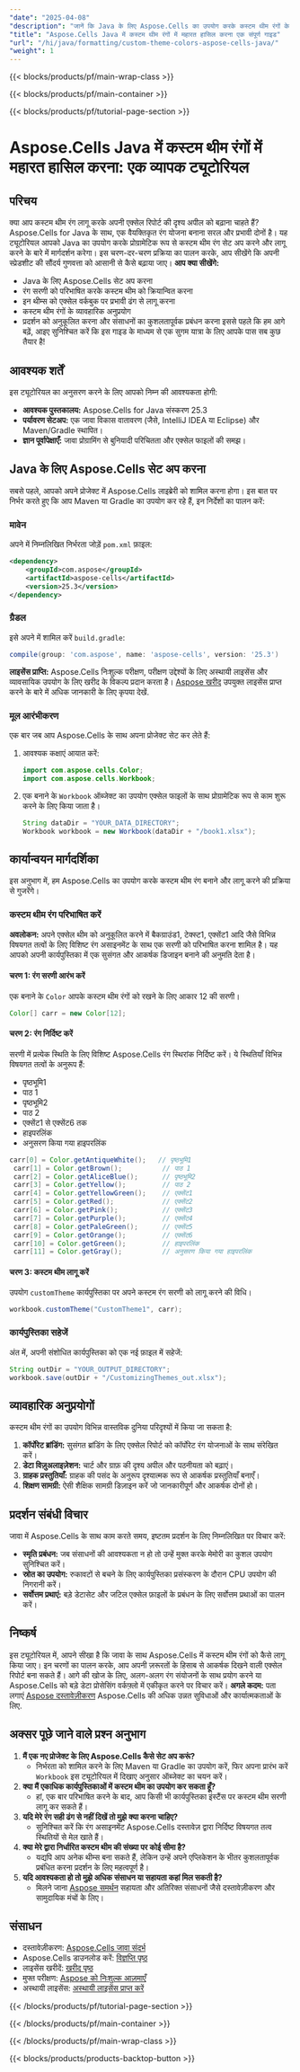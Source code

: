 ```yaml
---
"date": "2025-04-08"
"description": "जानें कि Java के लिए Aspose.Cells का उपयोग करके कस्टम थीम रंगों के साथ Excel रिपोर्ट को कैसे बेहतर बनाया जाए। अनुकूलित रंग योजनाओं को प्रभावी ढंग से लागू करने के लिए इस व्यापक गाइड का पालन करें।"
"title": "Aspose.Cells Java में कस्टम थीम रंगों में महारत हासिल करना एक संपूर्ण गाइड"
"url": "/hi/java/formatting/custom-theme-colors-aspose-cells-java/"
"weight": 1
---
```


{{< blocks/products/pf/main-wrap-class >}}

{{< blocks/products/pf/main-container >}}

{{< blocks/products/pf/tutorial-page-section >}}


# Aspose.Cells Java में कस्टम थीम रंगों में महारत हासिल करना: एक व्यापक ट्यूटोरियल
## परिचय
क्या आप कस्टम थीम रंग लागू करके अपनी एक्सेल रिपोर्ट की दृश्य अपील को बढ़ाना चाहते हैं? Aspose.Cells for Java के साथ, एक वैयक्तिकृत रंग योजना बनाना सरल और प्रभावी दोनों है। यह ट्यूटोरियल आपको Java का उपयोग करके प्रोग्रामेटिक रूप से कस्टम थीम रंग सेट अप करने और लागू करने के बारे में मार्गदर्शन करेगा। इस चरण-दर-चरण प्रक्रिया का पालन करके, आप सीखेंगे कि अपनी स्प्रेडशीट की सौंदर्य गुणवत्ता को आसानी से कैसे बढ़ाया जाए।
**आप क्या सीखेंगे:**
- Java के लिए Aspose.Cells सेट अप करना
- रंग सरणी को परिभाषित करके कस्टम थीम को क्रियान्वित करना
- इन थीम्स को एक्सेल वर्कबुक पर प्रभावी ढंग से लागू करना
- कस्टम थीम रंगों के व्यावहारिक अनुप्रयोग
- प्रदर्शन को अनुकूलित करना और संसाधनों का कुशलतापूर्वक प्रबंधन करना
इससे पहले कि हम आगे बढ़ें, आइए सुनिश्चित करें कि इस गाइड के माध्यम से एक सुगम यात्रा के लिए आपके पास सब कुछ तैयार है!
## आवश्यक शर्तें
इस ट्यूटोरियल का अनुसरण करने के लिए आपको निम्न की आवश्यकता होगी:
- **आवश्यक पुस्तकालय:** Aspose.Cells for Java संस्करण 25.3
- **पर्यावरण सेटअप:** एक जावा विकास वातावरण (जैसे, IntelliJ IDEA या Eclipse) और Maven/Gradle स्थापित।
- **ज्ञान पूर्वापेक्षाएँ:** जावा प्रोग्रामिंग से बुनियादी परिचितता और एक्सेल फाइलों की समझ।
## Java के लिए Aspose.Cells सेट अप करना
सबसे पहले, आपको अपने प्रोजेक्ट में Aspose.Cells लाइब्रेरी को शामिल करना होगा। इस बात पर निर्भर करते हुए कि आप Maven या Gradle का उपयोग कर रहे हैं, इन निर्देशों का पालन करें:
### मावेन
अपने में निम्नलिखित निर्भरता जोड़ें `pom.xml` फ़ाइल:
```xml
<dependency>
    <groupId>com.aspose</groupId>
    <artifactId>aspose-cells</artifactId>
    <version>25.3</version>
</dependency>
```
### ग्रैडल
इसे अपने में शामिल करें `build.gradle`:
```gradle
compile(group: 'com.aspose', name: 'aspose-cells', version: '25.3')
```
**लाइसेंस प्राप्ति:** 
Aspose.Cells निःशुल्क परीक्षण, परीक्षण उद्देश्यों के लिए अस्थायी लाइसेंस और व्यावसायिक उपयोग के लिए खरीद के विकल्प प्रदान करता है। [Aspose खरीद](https://purchase.aspose.com/buy) उपयुक्त लाइसेंस प्राप्त करने के बारे में अधिक जानकारी के लिए कृपया देखें.
### मूल आरंभीकरण
एक बार जब आप Aspose.Cells के साथ अपना प्रोजेक्ट सेट कर लेते हैं:
1. आवश्यक कक्षाएं आयात करें:
   ```java
   import com.aspose.cells.Color;
   import com.aspose.cells.Workbook;
   ```
2. एक बनाने के `Workbook` ऑब्जेक्ट का उपयोग एक्सेल फाइलों के साथ प्रोग्रामेटिक रूप से काम शुरू करने के लिए किया जाता है।
   ```java
   String dataDir = "YOUR_DATA_DIRECTORY";
   Workbook workbook = new Workbook(dataDir + "/book1.xlsx");
   ```
## कार्यान्वयन मार्गदर्शिका
इस अनुभाग में, हम Aspose.Cells का उपयोग करके कस्टम थीम रंग बनाने और लागू करने की प्रक्रिया से गुजरेंगे।
### कस्टम थीम रंग परिभाषित करें
**अवलोकन:**
अपने एक्सेल थीम को अनुकूलित करने में बैकग्राउंड1, टेक्स्ट1, एक्सेंट1 आदि जैसे विभिन्न विषयगत तत्वों के लिए विशिष्ट रंग असाइनमेंट के साथ एक सरणी को परिभाषित करना शामिल है। यह आपको अपनी कार्यपुस्तिका में एक सुसंगत और आकर्षक डिजाइन बनाने की अनुमति देता है।
#### चरण 1: रंग सरणी आरंभ करें
एक बनाने के `Color` आपके कस्टम थीम रंगों को रखने के लिए आकार 12 की सरणी।
```java
Color[] carr = new Color[12];
```
#### चरण 2: रंग निर्दिष्ट करें
सरणी में प्रत्येक स्थिति के लिए विशिष्ट Aspose.Cells रंग स्थिरांक निर्दिष्ट करें। ये स्थितियाँ विभिन्न विषयगत तत्वों के अनुरूप हैं:
- पृष्ठभूमि1
- पाठ 1
- पृष्ठभूमि2
- पाठ 2
- एक्सेंट1 से एक्सेंट6 तक
- हाइपरलिंक
- अनुसरण किया गया हाइपरलिंक
```java
carr[0] = Color.getAntiqueWhite();   // पृष्ठभूमि1
 carr[1] = Color.getBrown();          // पाठ 1
 carr[2] = Color.getAliceBlue();      // पृष्ठभूमि2
 carr[3] = Color.getYellow();         // पाठ 2
 carr[4] = Color.getYellowGreen();    // एक्सेंट1
 carr[5] = Color.getRed();            // एक्सेंट2
 carr[6] = Color.getPink();           // एक्सेंट3
 carr[7] = Color.getPurple();         // एक्सेंट4
 carr[8] = Color.getPaleGreen();      // एक्सेंट5
 carr[9] = Color.getOrange();         // एक्सेंट6
 carr[10] = Color.getGreen();         // हाइपरलिंक
 carr[11] = Color.getGray();          // अनुसरण किया गया हाइपरलिंक
```
#### चरण 3: कस्टम थीम लागू करें
उपयोग `customTheme` कार्यपुस्तिका पर अपने कस्टम रंग सरणी को लागू करने की विधि।
```java
workbook.customTheme("CustomTheme1", carr);
```
### कार्यपुस्तिका सहेजें
अंत में, अपनी संशोधित कार्यपुस्तिका को एक नई फ़ाइल में सहेजें:
```java
String outDir = "YOUR_OUTPUT_DIRECTORY";
workbook.save(outDir + "/CustomizingThemes_out.xlsx");
```
## व्यावहारिक अनुप्रयोगों
कस्टम थीम रंगों का उपयोग विभिन्न वास्तविक दुनिया परिदृश्यों में किया जा सकता है:
1. **कॉर्पोरेट ब्रांडिंग:** सुसंगत ब्रांडिंग के लिए एक्सेल रिपोर्ट को कॉर्पोरेट रंग योजनाओं के साथ संरेखित करें।
2. **डेटा विज़ुअलाइज़ेशन:** चार्ट और ग्राफ़ की दृश्य अपील और पठनीयता को बढ़ाएं।
3. **ग्राहक प्रस्तुतियाँ:** ग्राहक की पसंद के अनुरूप दृश्यात्मक रूप से आकर्षक प्रस्तुतियाँ बनाएँ।
4. **शिक्षण सामग्री:** ऐसी शैक्षिक सामग्री डिज़ाइन करें जो जानकारीपूर्ण और आकर्षक दोनों हो।
## प्रदर्शन संबंधी विचार
जावा में Aspose.Cells के साथ काम करते समय, इष्टतम प्रदर्शन के लिए निम्नलिखित पर विचार करें:
- **स्मृति प्रबंधन:** जब संसाधनों की आवश्यकता न हो तो उन्हें मुक्त करके मेमोरी का कुशल उपयोग सुनिश्चित करें।
- **स्रोत का उपयोग:** रुकावटों से बचने के लिए कार्यपुस्तिका प्रसंस्करण के दौरान CPU उपयोग की निगरानी करें।
- **सर्वोत्तम प्रथाएं:** बड़े डेटासेट और जटिल एक्सेल फ़ाइलों के प्रबंधन के लिए सर्वोत्तम प्रथाओं का पालन करें।
## निष्कर्ष
इस ट्यूटोरियल में, आपने सीखा है कि जावा के साथ Aspose.Cells में कस्टम थीम रंगों को कैसे लागू किया जाए। इन चरणों का पालन करके, आप अपनी ज़रूरतों के हिसाब से आकर्षक दिखने वाली एक्सेल रिपोर्ट बना सकते हैं। आगे की खोज के लिए, अलग-अलग रंग संयोजनों के साथ प्रयोग करने या Aspose.Cells को बड़े डेटा प्रोसेसिंग वर्कफ़्लो में एकीकृत करने पर विचार करें।
**अगले कदम:** पता लगाएं [Aspose दस्तावेज़ीकरण](https://reference.aspose.com/cells/java/) Aspose.Cells की अधिक उन्नत सुविधाओं और कार्यात्मकताओं के लिए.
## अक्सर पूछे जाने वाले प्रश्न अनुभाग
1. **मैं एक नए प्रोजेक्ट के लिए Aspose.Cells कैसे सेट अप करूं?**
   - निर्भरता को शामिल करने के लिए Maven या Gradle का उपयोग करें, फिर अपना प्रारंभ करें `Workbook` इस ट्यूटोरियल में दिखाए अनुसार ऑब्जेक्ट का चयन करें।
2. **क्या मैं एकाधिक कार्यपुस्तिकाओं में कस्टम थीम का उपयोग कर सकता हूँ?**
   - हां, एक बार परिभाषित करने के बाद, आप किसी भी कार्यपुस्तिका इंस्टैंस पर कस्टम थीम सरणी लागू कर सकते हैं।
3. **यदि मेरे रंग सही ढंग से नहीं दिखें तो मुझे क्या करना चाहिए?**
   - सुनिश्चित करें कि रंग असाइनमेंट Aspose.Cells दस्तावेज़ द्वारा निर्दिष्ट विषयगत तत्व स्थितियों से मेल खाते हैं।
4. **क्या मेरे द्वारा निर्धारित कस्टम थीम की संख्या पर कोई सीमा है?**
   - यद्यपि आप अनेक थीम्स बना सकते हैं, लेकिन उन्हें अपने एप्लिकेशन के भीतर कुशलतापूर्वक प्रबंधित करना प्रदर्शन के लिए महत्वपूर्ण है।
5. **यदि आवश्यकता हो तो मुझे अधिक संसाधन या सहायता कहां मिल सकती है?**
   - मिलने जाना [Aspose समर्थन](https://forum.aspose.com/c/cells/9) सहायता और अतिरिक्त संसाधनों जैसे दस्तावेज़ीकरण और सामुदायिक मंचों के लिए।
## संसाधन
- दस्तावेज़ीकरण: [Aspose.Cells जावा संदर्भ](https://reference.aspose.com/cells/java/)
- Aspose.Cells डाउनलोड करें: [विज्ञप्ति पृष्ठ](https://releases.aspose.com/cells/java/)
- लाइसेंस खरीदें: [खरीद पृष्ठ](https://purchase.aspose.com/buy)
- मुफ्त परीक्षण: [Aspose को निःशुल्क आज़माएँ](https://releases.aspose.com/cells/java/)
- अस्थायी लाइसेंस: [अस्थायी लाइसेंस प्राप्त करें](https://purchase.aspose.com/temporary-license/)

{{< /blocks/products/pf/tutorial-page-section >}}

{{< /blocks/products/pf/main-container >}}

{{< /blocks/products/pf/main-wrap-class >}}

{{< blocks/products/products-backtop-button >}}